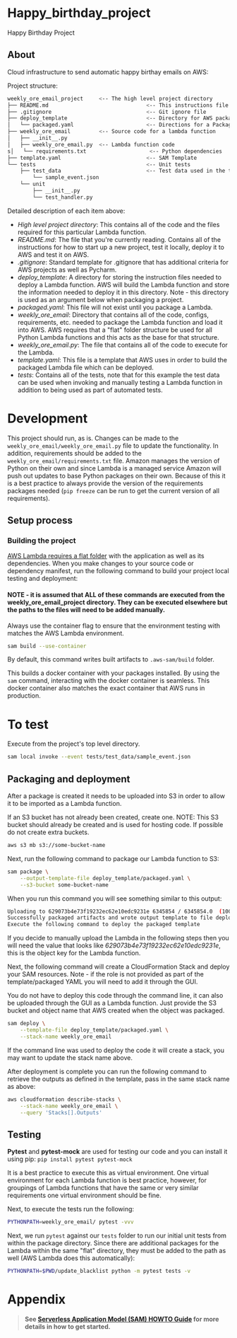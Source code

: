 # Happy_birthday_project

Happy Birthday Project
## About

Cloud infrastructure to send automatic happy birthay emails on AWS:


Project structure:

```bash
weekly_ore_email_project     <-- The high level project directory
├── README.md                               <-- This instructions file
├── .gitignore                              <-- Git ignore file
├── deploy_template                         <-- Directory for AWS packaged objects
│   └── packaged.yaml                       <-- Directions for a Packaged Lambda function
├── weekly_ore_email         <-- Source code for a lambda function
│   ├── __init__.py
│   ├── weekly_ore_email.py  <-- Lambda function code
s│   └── requirements.txt                    <-- Python dependencies
├── template.yaml                           <-- SAM Template
└── tests                                   <-- Unit tests
    ├── test_data                           <-- Test data used in the tests
        └── sample_event.json
    └── unit
        ├── __init__.py
        └── test_handler.py
```

Detailed description of each item above:
* *High level project directory*: This contains all of the code and the files required for this particular Lambda function.
* *README.md*: The file that you're currently reading. Contains all of the instructions for how to start up a new project, test it locally, deploy it to AWS and test it on AWS.
* *.gitignore*: Standard template for .gitignore that has additional criteria for AWS projects as well as Pycharm.
* *deploy_template*: A directory for storing the instruction files needed to deploy a Lambda function. AWS will build the Lambda function and store the information needed to deploy it in this directory. Note - this directory is used as an argument below when packaging a project.
* *packaged.yaml*: This file will not exist until you package a Lambda.
* *weekly_ore_email*: Directory that contains all of the code, configs, requirements, etc. needed to package the Lambda function and load it into AWS. AWS requires that a "flat" folder structure be used for all Python Lambda functions and this acts as the base for that structure.
* *weekly_ore_email.py*: The file that contains all of the code to execute for the Lambda.
* *template.yaml*: This file is a template that AWS uses in order to build the packaged Lambda file which can be deployed.
* *tests*: Contains all of the tests, note that for this example the test data can be used when invoking and manually testing a Lambda function in addition to being used as part of automated tests.

# Development

This project should run, as is. Changes can be made to the `weekly_ore_email/weekly_ore_email.py` file to update the functionality. In addition, requirements should be added to the `weekly_ore_email/requirements.txt` file. Amazon manages the version of Python on their own and since Lambda is a managed service Amazon will push out updates to base Python packages on their own. Because of this it is a best practice to always provide the version of the requirements packages needed (`pip freeze` can be run to get the current version of all requirements).

## Setup process

### Building the project

[AWS Lambda requires a flat folder](https://docs.aws.amazon.com/lambda/latest/dg/lambda-python-how-to-create-deployment-package.html) with the application as well as its dependencies. When you make changes to your source code or dependency manifest,
run the following command to build your project local testing and deployment:

#### NOTE - it is assumed that ALL of these commands are executed from the weekly_ore_email_project directory. They can be executed elsewhere but the paths to the files will need to be added manually.

Always use the container flag to ensure that the environment testing with matches the AWS Lambda environment.
```bash
sam build --use-container
```
By default, this command writes built artifacts to `.aws-sam/build` folder.

This builds a docker container with your packages installed. By using the `sam` command, interacting with the docker container is seamless. This docker container also matches the exact container that AWS runs in production.

# To test
Execute from the project's top level directory.
```bash
sam local invoke --event tests/test_data/sample_event.json
```

## Packaging and deployment
After a package is created it needs to be uploaded into S3 in order to allow it to be imported as a Lambda function.

If an S3 bucket has not already been created, create one.
NOTE: This S3 bucket should already be created and is used for hosting code. If possible do not create extra buckets.
```bash
aws s3 mb s3://some-bucket-name
```

Next, run the following command to package our Lambda function to S3:

```bash
sam package \
    --output-template-file deploy_template/packaged.yaml \
    --s3-bucket some-bucket-name
```

When you run this command you will see something similar to this output:
```bash
Uploading to 629073b4e73f19232ec62e10edc9231e 6345854 / 6345854.0  (100.00%)
Successfully packaged artifacts and wrote output template to file deploy_template/packaged.yaml.
Execute the following command to deploy the packaged template
```
If you decide to manually upload the Lambda in the following steps then you will need the value that looks like *629073b4e73f19232ec62e10edc9231e*, this is the object key for the Lambda function.

Next, the following command will create a CloudFormation Stack and deploy your SAM resources. Note - if the role is not provided as part of the template/packaged YAML you will need to add it through the GUI.

You do not have to deploy this code through the command line, it can also be uploaded through the GUI as a Lambda function. Just provide the S3 bucket and object name that AWS created when the object was packaged.

```bash
sam deploy \
    --template-file deploy_template/packaged.yaml \
    --stack-name weekly_ore_email
```
If the command line was used to deploy the code it will create a stack, you may want to update the stack name above.

After deployment is complete you can run the following command to retrieve the outputs as defined in the template, pass in the same stack name as above:

```bash
aws cloudformation describe-stacks \
    --stack-name weekly_ore_email \
    --query 'Stacks[].Outputs'
```


## Testing

**Pytest** and **pytest-mock** are used for testing our code and you can install it using pip: ``pip install pytest pytest-mock``

It is a best practice to execute this as virtual environment. One virtual environment for each Lambda function is best practice, however, for groupings of Lambda functions that have the same or very similar requirements one virtual environment should be fine.

Next, to execute the tests run the following:

```bash
PYTHONPATH=weekly_ore_email/ pytest -vvv
```

Next, we run `pytest` against our `tests` folder to run our initial unit tests from within the package directory. Since there are additional packages for the Lambda within the same "flat" directory, they must be added to the path as well (AWS Lambda does this automatically):

```bash
PYTHONPATH=$PWD/update_blacklist python -m pytest tests -v   
```


# Appendix


> **See [Serverless Application Model (SAM) HOWTO Guide](https://github.com/awslabs/serverless-application-model/blob/master/HOWTO.md) for more details in how to get started.**
